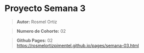 # Proyecto Semana 3

> **Autor:** Rosmel Ortiz

> **Numero de Cohorte:** 02

> **Github Pages:** 02
<https://rosmelortizpimentel.github.io/pages/semana-03.html>
